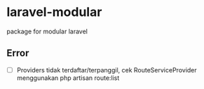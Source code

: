 # laravel-modular

package for modular laravel

## Error

- [ ] Providers tidak terdaftar/terpanggil, cek RouteServiceProvider menggunakan php artisan route:list
